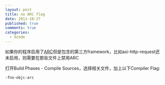 ```yaml
--- 
layout: post
title: no ARC flag
date: 2011-10-27
published: true
comments: true
categories:
  - Xcode
---
```

如果你的程序启用了[ARC](http://clang.llvm.org/docs/AutomaticReferenceCounting.html)但是包含的第三方framework，比如asi-http-request还未启用，则需要在那些文件上禁用ARC

打开Build Phases - Compile Sources，选择相关文件，加上以下Compiler Flag:

    -fno-objc-arc
